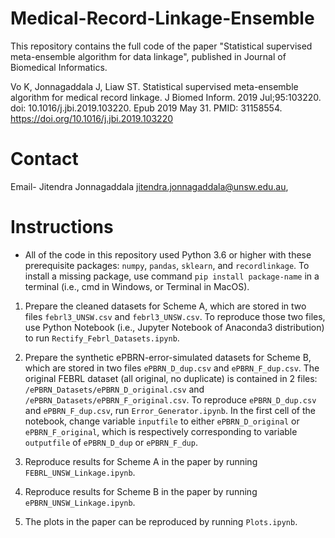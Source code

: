 # Medical-Record-Linkage-Ensemble

This repository contains the full code of the paper "Statistical supervised meta-ensemble algorithm for data linkage", published in Journal of Biomedical Informatics. 

Vo K, Jonnagaddala J, Liaw ST. Statistical supervised meta-ensemble algorithm for medical record linkage. J Biomed Inform. 2019 Jul;95:103220. doi: 10.1016/j.jbi.2019.103220. Epub 2019 May 31. PMID: 31158554.
https://doi.org/10.1016/j.jbi.2019.103220

# Contact

Email- Jitendra Jonnagaddala <jitendra.jonnagaddala@unsw.edu.au>,

# Instructions

+ All of the code in this repository used Python 3.6 or higher with these prerequisite packages: `numpy`, `pandas`, `sklearn`, and `recordlinkage`. To install a missing package, use command `pip install package-name` in a terminal (i.e., cmd in Windows, or Terminal in MacOS).

1. Prepare the cleaned datasets for Scheme A, which are stored in two files `febrl3_UNSW.csv` and `febrl3_UNSW.csv`. To reproduce those two files, use Python Notebook (i.e., Jupyter Notebook of Anaconda3 distribution) to run `Rectify_Febrl_Datasets.ipynb`.

2. Prepare the synthetic ePBRN-error-simulated datasets for Scheme B, which are stored in two files `ePBRN_D_dup.csv` and `ePBRN_F_dup.csv`. The original FEBRL dataset (all original, no duplicate) is contained in 2 files: `/ePBRN_Datasets/ePBRN_D_original.csv` and `/ePBRN_Datasets/ePBRN_F_original.csv`. To reproduce `ePBRN_D_dup.csv` and `ePBRN_F_dup.csv`, run `Error_Generator.ipynb`. In the first cell of the notebook, change variable `inputfile` to either `ePBRN_D_original` or `ePBRN_F_original`, which is respectively corresponding to variable `outputfile` of `ePBRN_D_dup` or `ePBRN_F_dup`. 

3. Reproduce results for Scheme A in the paper by running `FEBRL_UNSW_Linkage.ipynb`.

4. Reproduce results for Scheme B in the paper by running `ePBRN_UNSW_Linkage.ipynb`.

5. The plots in the paper can be reproduced by running `Plots.ipynb`.
